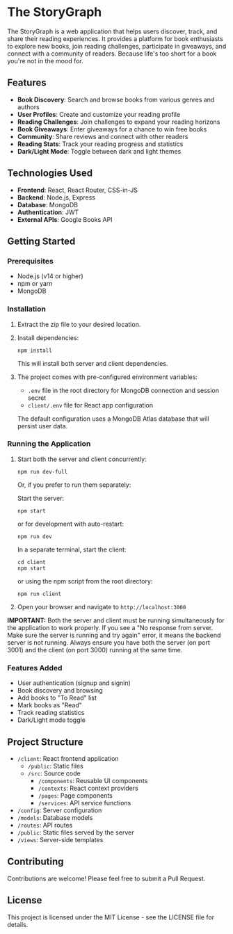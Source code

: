 # The StoryGraph

The StoryGraph is a web application that helps users discover, track, and share their reading experiences. It provides a platform for book enthusiasts to explore new books, join reading challenges, participate in giveaways, and connect with a community of readers. Because life's too short for a book you're not in the mood for.

## Features

- **Book Discovery**: Search and browse books from various genres and authors
- **User Profiles**: Create and customize your reading profile
- **Reading Challenges**: Join challenges to expand your reading horizons
- **Book Giveaways**: Enter giveaways for a chance to win free books
- **Community**: Share reviews and connect with other readers
- **Reading Stats**: Track your reading progress and statistics
- **Dark/Light Mode**: Toggle between dark and light themes

## Technologies Used

- **Frontend**: React, React Router, CSS-in-JS
- **Backend**: Node.js, Express
- **Database**: MongoDB
- **Authentication**: JWT
- **External APIs**: Google Books API

## Getting Started

### Prerequisites

- Node.js (v14 or higher)
- npm or yarn
- MongoDB

### Installation

1. Extract the zip file to your desired location.

2. Install dependencies:
   ```
   npm install
   ```
   
   This will install both server and client dependencies.

3. The project comes with pre-configured environment variables:
   - `.env` file in the root directory for MongoDB connection and session secret
   - `client/.env` file for React app configuration
   
   The default configuration uses a MongoDB Atlas database that will persist user data.

### Running the Application

1. Start both the server and client concurrently:
   ```
   npm run dev-full
   ```

   Or, if you prefer to run them separately:

   Start the server:
   ```
   npm start
   ```
   or for development with auto-restart:
   ```
   npm run dev
   ```

   In a separate terminal, start the client:
   ```
   cd client
   npm start
   ```
   or using the npm script from the root directory:
   ```
   npm run client
   ```

2. Open your browser and navigate to `http://localhost:3000`

**IMPORTANT:** Both the server and client must be running simultaneously for the application to work properly. If you see a "No response from server. Make sure the server is running and try again" error, it means the backend server is not running. Always ensure you have both the server (on port 3001) and the client (on port 3000) running at the same time.

### Features Added

- User authentication (signup and signin)
- Book discovery and browsing
- Add books to "To Read" list
- Mark books as "Read"
- Track reading statistics
- Dark/Light mode toggle

## Project Structure

- `/client`: React frontend application
  - `/public`: Static files
  - `/src`: Source code
    - `/components`: Reusable UI components
    - `/contexts`: React context providers
    - `/pages`: Page components
    - `/services`: API service functions
- `/config`: Server configuration
- `/models`: Database models
- `/routes`: API routes
- `/public`: Static files served by the server
- `/views`: Server-side templates

## Contributing

Contributions are welcome! Please feel free to submit a Pull Request.

## License

This project is licensed under the MIT License - see the LICENSE file for details.
